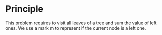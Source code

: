 # Principle
This problem requires to visit all leaves of a tree and sum the value of left ones. We use a mark m to represent if the current node is a left one.
